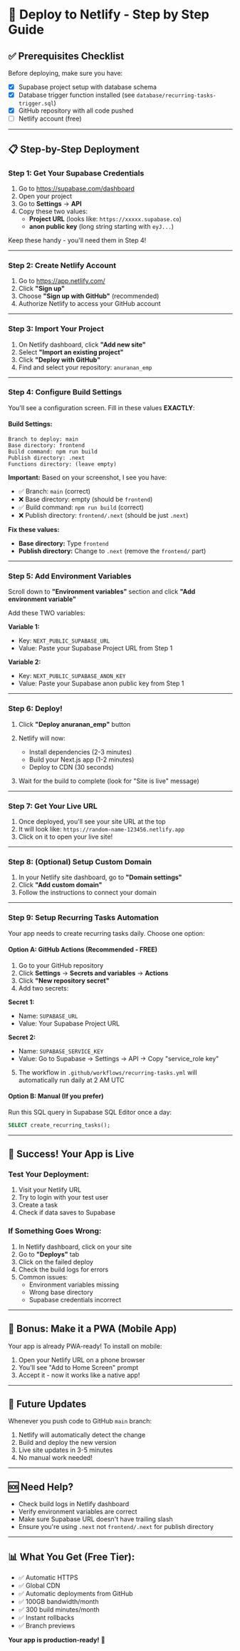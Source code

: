 # 🚀 Deploy to Netlify - Step by Step Guide

## ✅ Prerequisites Checklist

Before deploying, make sure you have:
- [x] Supabase project setup with database schema
- [x] Database trigger function installed (see `database/recurring-tasks-trigger.sql`)
- [x] GitHub repository with all code pushed
- [ ] Netlify account (free)

---

## 📋 Step-by-Step Deployment

### Step 1: Get Your Supabase Credentials

1. Go to https://supabase.com/dashboard
2. Open your project
3. Go to **Settings** → **API**
4. Copy these two values:
   - **Project URL** (looks like: `https://xxxxx.supabase.co`)
   - **anon public key** (long string starting with `eyJ...`)

Keep these handy - you'll need them in Step 4!

---

### Step 2: Create Netlify Account

1. Go to https://app.netlify.com/
2. Click **"Sign up"**
3. Choose **"Sign up with GitHub"** (recommended)
4. Authorize Netlify to access your GitHub account

---

### Step 3: Import Your Project

1. On Netlify dashboard, click **"Add new site"**
2. Select **"Import an existing project"**
3. Click **"Deploy with GitHub"**
4. Find and select your repository: `anuranan_emp`

---

### Step 4: Configure Build Settings

You'll see a configuration screen. Fill in these values **EXACTLY**:

#### Build Settings:
```
Branch to deploy: main
Base directory: frontend
Build command: npm run build
Publish directory: .next
Functions directory: (leave empty)
```

**Important:** Based on your screenshot, I see you have:
- ✅ Branch: `main` (correct)
- ❌ Base directory: empty (should be `frontend`)
- ✅ Build command: `npm run build` (correct)
- ❌ Publish directory: `frontend/.next` (should be just `.next`)

**Fix these values:**
- **Base directory:** Type `frontend`
- **Publish directory:** Change to `.next` (remove the `frontend/` part)

---

### Step 5: Add Environment Variables

Scroll down to **"Environment variables"** section and click **"Add environment variable"**

Add these TWO variables:

**Variable 1:**
- Key: `NEXT_PUBLIC_SUPABASE_URL`
- Value: Paste your Supabase Project URL from Step 1

**Variable 2:**
- Key: `NEXT_PUBLIC_SUPABASE_ANON_KEY`
- Value: Paste your Supabase anon public key from Step 1

---

### Step 6: Deploy!

1. Click **"Deploy anuranan_emp"** button
2. Netlify will now:
   - Install dependencies (2-3 minutes)
   - Build your Next.js app (1-2 minutes)
   - Deploy to CDN (30 seconds)

3. Wait for the build to complete (look for "Site is live" message)

---

### Step 7: Get Your Live URL

1. Once deployed, you'll see your site URL at the top
2. It will look like: `https://random-name-123456.netlify.app`
3. Click on it to open your live site!

---

### Step 8: (Optional) Setup Custom Domain

1. In your Netlify site dashboard, go to **"Domain settings"**
2. Click **"Add custom domain"**
3. Follow the instructions to connect your domain

---

### Step 9: Setup Recurring Tasks Automation

Your app needs to create recurring tasks daily. Choose one option:

#### Option A: GitHub Actions (Recommended - FREE)

1. Go to your GitHub repository
2. Click **Settings** → **Secrets and variables** → **Actions**
3. Click **"New repository secret"**
4. Add two secrets:

**Secret 1:**
- Name: `SUPABASE_URL`
- Value: Your Supabase Project URL

**Secret 2:**
- Name: `SUPABASE_SERVICE_KEY`
- Value: Go to Supabase → Settings → API → Copy "service_role key"

5. The workflow in `.github/workflows/recurring-tasks.yml` will automatically run daily at 2 AM UTC

#### Option B: Manual (If you prefer)

Run this SQL query in Supabase SQL Editor once a day:
```sql
SELECT create_recurring_tasks();
```

---

## 🎉 Success! Your App is Live

### Test Your Deployment:

1. Visit your Netlify URL
2. Try to login with your test user
3. Create a task
4. Check if data saves to Supabase

### If Something Goes Wrong:

1. In Netlify dashboard, click on your site
2. Go to **"Deploys"** tab
3. Click on the failed deploy
4. Check the build logs for errors
5. Common issues:
   - Environment variables missing
   - Wrong base directory
   - Supabase credentials incorrect

---

## 📱 Bonus: Make it a PWA (Mobile App)

Your app is already PWA-ready! To install on mobile:

1. Open your Netlify URL on a phone browser
2. You'll see "Add to Home Screen" prompt
3. Accept it - now it works like a native app!

---

## 🔄 Future Updates

Whenever you push code to GitHub `main` branch:
1. Netlify will automatically detect the change
2. Build and deploy the new version
3. Live site updates in 3-5 minutes
4. No manual work needed!

---

## 🆘 Need Help?

- Check build logs in Netlify dashboard
- Verify environment variables are correct
- Make sure Supabase URL doesn't have trailing slash
- Ensure you're using `.next` not `frontend/.next` for publish directory

---

## 📊 What You Get (Free Tier):

- ✅ Automatic HTTPS
- ✅ Global CDN
- ✅ Automatic deployments from GitHub
- ✅ 100GB bandwidth/month
- ✅ 300 build minutes/month
- ✅ Instant rollbacks
- ✅ Branch previews

**Your app is production-ready!** 🚀
